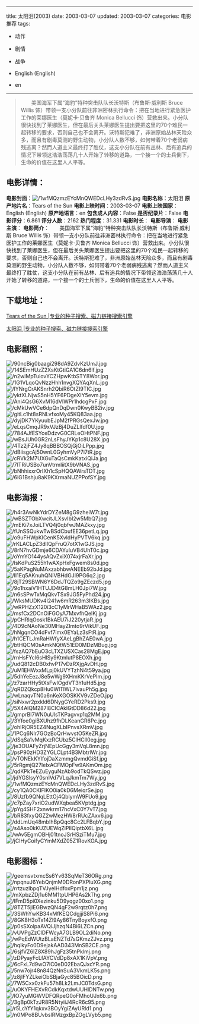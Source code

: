 
---
title: 太阳泪(2003)
date: 2003-03-07
updated: 2003-03-07
categories: 电影推荐
tags:
- 动作
- 剧情
- 战争

- English (English)
- en
---


> 　　美国海军下属“海豹”特种突击队队长沃特斯（布鲁斯·威利斯 Bruce Willis 饰）带领一支小分队前往非洲密林执行命令：把在当地进行紧急医护工作的莱娜医生（莫妮卡·贝鲁齐 Monica Bellucci 饰）营救出来。小分队很快找到了莱娜医生，但在最后关头莱娜医生提出要把这里的70个难民一起转移的要求，否则自己也不会离开。沃特斯犯难了，非洲原始丛林天险众多，而且有剧毒莫测的野生动物，小分队人数不够，如何带着70个老弱病残逃离？然而人道主义最终打了胜仗，这支小分队在前有丛林、后有追兵的情况下带领这浩浩荡荡几十人开始了转移的道路，一个接一个的士兵倒下，生命的价值在这里人人平等。

## **电影详情**：

**电影封面**：<img src="https://image.tmdb.org/t/p/w200/1wfMQzmzEYcMnQWEDcLHy3zdRvS.jpg" alt="/1wfMQzmzEYcMnQWEDcLHy3zdRvS.jpg" title="/1wfMQzmzEYcMnQWEDcLHy3zdRvS.jpg">
**电影名称**：太阳泪
**原产地片名**：Tears of the Sun
**电影上映时间**：2003-03-07
**电影上映国家**：English (English)
**原产地语言**：en
**包含成人内容**：False
**是否纪录片**：False
**电影评分**：6.861
**评分人数**：2162
**热门程度**：31.331
**电影时长**：
**电影导演**：
**电影主演**：
**电影简介**：　　美国海军下属“海豹”特种突击队队长沃特斯（布鲁斯·威利斯 Bruce Willis 饰）带领一支小分队前往非洲密林执行命令：把在当地进行紧急医护工作的莱娜医生（莫妮卡·贝鲁齐 Monica Bellucci 饰）营救出来。小分队很快找到了莱娜医生，但在最后关头莱娜医生提出要把这里的70个难民一起转移的要求，否则自己也不会离开。沃特斯犯难了，非洲原始丛林天险众多，而且有剧毒莫测的野生动物，小分队人数不够，如何带着70个老弱病残逃离？然而人道主义最终打了胜仗，这支小分队在前有丛林、后有追兵的情况下带领这浩浩荡荡几十人开始了转移的道路，一个接一个的士兵倒下，生命的价值在这里人人平等。

## **下载地址**：
[Tears of the Sun |专业的种子搜索、磁力链接搜索引擎](https://movie.amd794.com:2083/?search=Tears%20of%20the%20Sun&ordering=&mode=match_phrase&page_size=10&page=1)

[太阳泪 |专业的种子搜索、磁力链接搜索引擎](https://movie.amd794.com:2083/?search=%E5%A4%AA%E9%98%B3%E6%B3%AA&ordering=&mode=match_phrase&page_size=10&page=1)
 

## **电影剧照**：
<img src="https://image.tmdb.org/t/p/original/90ncBig0baagi298dA9ZdvKzUmJ.jpg" alt="/90ncBig0baagi298dA9ZdvKzUmJ.jpg" title="/90ncBig0baagi298dA9ZdvKzUmJ.jpg"><img src="https://image.tmdb.org/t/p/original/14SEmHUzZ2XsKtGtiGA1C6dn6lf.jpg" alt="/14SEmHUzZ2XsKtGtiGA1C6dn6lf.jpg" title="/14SEmHUzZ2XsKtGtiGA1C6dn6lf.jpg"><img src="https://image.tmdb.org/t/p/original/n2wlMpTuiovYCZHpwKtbSTY8Wor.jpg" alt="/n2wlMpTuiovYCZHpwKtbSTY8Wor.jpg" title="/n2wlMpTuiovYCZHpwKtbSTY8Wor.jpg"><img src="https://image.tmdb.org/t/p/original/1G1VLqoQvNzzHhh1nvgXQYAqXnL.jpg" alt="/1G1VLqoQvNzzHhh1nvgXQYAqXnL.jpg" title="/1G1VLqoQvNzzHhh1nvgXQYAqXnL.jpg"><img src="https://image.tmdb.org/t/p/original/lYNrgCrAKSnrh2QbiR6OtZI9TIC.jpg" alt="/lYNrgCrAKSnrh2QbiR6OtZI9TIC.jpg" title="/lYNrgCrAKSnrh2QbiR6OtZI9TIC.jpg"><img src="https://image.tmdb.org/t/p/original/yktXLNjwS5nH5YF6PDgeXIY5evm.jpg" alt="/yktXLNjwS5nH5YF6PDgeXIY5evm.jpg" title="/yktXLNjwS5nH5YF6PDgeXIY5evm.jpg"><img src="https://image.tmdb.org/t/p/original/Ani4QsG6XvM16dVIWPr1hdcgPxF.jpg" alt="/Ani4QsG6XvM16dVIWPr1hdcgPxF.jpg" title="/Ani4QsG6XvM16dVIWPr1hdcgPxF.jpg"><img src="https://image.tmdb.org/t/p/original/cMkUwVCe6dpQnDqDwn0KwyBB2iv.jpg" alt="/cMkUwVCe6dpQnDqDwn0KwyBB2iv.jpg" title="/cMkUwVCe6dpQnDqDwn0KwyBB2iv.jpg"><img src="https://image.tmdb.org/t/p/original/gitLc1ht8sRNLvfxoMy45KQ83aa.jpg" alt="/gitLc1ht8sRNLvfxoMy45KQ83aa.jpg" title="/gitLc1ht8sRNLvfxoMy45KQ83aa.jpg"><img src="https://image.tmdb.org/t/p/original/dyjDK7YKyuubEJpM2fPRGsQexJw.jpg" alt="/dyjDK7YKyuubEJpM2fPRGsQexJw.jpg" title="/dyjDK7YKyuubEJpM2fPRGsQexJw.jpg"><img src="https://image.tmdb.org/t/p/original/eLqsCmqJR9xVJzBj4DuZLlfdf0U.jpg" alt="/eLqsCmqJR9xVJzBj4DuZLlfdf0U.jpg" title="/eLqsCmqJR9xVJzBj4DuZLlfdf0U.jpg"><img src="https://image.tmdb.org/t/p/original/784AJfESYceDdzvG0CRLeOHtPNF.jpg" alt="/784AJfESYceDdzvG0CRLeOHtPNF.jpg" title="/784AJfESYceDdzvG0CRLeOHtPNF.jpg"><img src="https://image.tmdb.org/t/p/original/wBsJUh0GR2nLsFhyJYKp1c8U28X.jpg" alt="/wBsJUh0GR2nLsFhyJYKp1c8U28X.jpg" title="/wBsJUh0GR2nLsFhyJYKp1c8U28X.jpg"><img src="https://image.tmdb.org/t/p/original/4Tz2jFZ4Jy8qBBBOSQjGjOiLPpp.jpg" alt="/4Tz2jFZ4Jy8qBBBOSQjGjOiLPpp.jpg" title="/4Tz2jFZ4Jy8qBBBOSQjGjOiLPpp.jpg"><img src="https://image.tmdb.org/t/p/original/dBiisgcAj50wnL0GyhmVyP7i7tR.jpg" alt="/dBiisgcAj50wnL0GyhmVyP7i7tR.jpg" title="/dBiisgcAj50wnL0GyhmVyP7i7tR.jpg"><img src="https://image.tmdb.org/t/p/original/cRVk2M7UXGuTaQsCmkKatxiQiJa.jpg" alt="/cRVk2M7UXGuTaQsCmkKatxiQiJa.jpg" title="/cRVk2M7UXGuTaQsCmkKatxiQiJa.jpg"><img src="https://image.tmdb.org/t/p/original/7lTRiUSBo7unVtrmIiitX9bVNAS.jpg" alt="/7lTRiUSBo7unVtrmIiitX9bVNAS.jpg" title="/7lTRiUSBo7unVtrmIiitX9bVNAS.jpg"><img src="https://image.tmdb.org/t/p/original/bNhhixxrOrIXh1cSpHQQAWrsTDT.jpg" alt="/bNhhixxrOrIXh1cSpHQQAWrsTDT.jpg" title="/bNhhixxrOrIXh1cSpHQQAWrsTDT.jpg"><img src="https://image.tmdb.org/t/p/original/6iG1Bshju8aK9KXrmaNUZPPofSY.jpg" alt="/6iG1Bshju8aK9KXrmaNUZPPofSY.jpg" title="/6iG1Bshju8aK9KXrmaNUZPPofSY.jpg">

## **电影海报**：
<img src="https://image.tmdb.org/t/p/original/h4r3AwNkYdrDYZeM8gG9zheiW7r.jpg" alt="/h4r3AwNkYdrDYZeM8gG9zheiW7r.jpg" title="/h4r3AwNkYdrDYZeM8gG9zheiW7r.jpg"><img src="https://image.tmdb.org/t/p/original/wBSZTObXwcitJLXsvIbI2w5MbQ7.jpg" alt="/wBSZTObXwcitJLXsvIbI2w5MbQ7.jpg" title="/wBSZTObXwcitJLXsvIbI2w5MbQ7.jpg"><img src="https://image.tmdb.org/t/p/original/mEKi7xJoiLTVQ4j0qbfwJMAZkxy.jpg" alt="/mEKi7xJoiLTVQ4j0qbfwJMAZkxy.jpg" title="/mEKi7xJoiLTVQ4j0qbfwJMAZkxy.jpg"><img src="https://image.tmdb.org/t/p/original/fUnSSQukwTwBSdCbufEE36petLq.jpg" alt="/fUnSSQukwTwBSdCbufEE36petLq.jpg" title="/fUnSSQukwTwBSdCbufEE36petLq.jpg"><img src="https://image.tmdb.org/t/p/original/o9uFHWpKICenK5XvldHyPVTV6kq.jpg" alt="/o9uFHWpKICenK5XvldHyPVTV6kq.jpg" title="/o9uFHWpKICenK5XvldHyPVTV6kq.jpg"><img src="https://image.tmdb.org/t/p/original/rKLACLpZ3dlIQpFruQ7otX1wGJS.jpg" alt="/rKLACLpZ3dlIQpFruQ7otX1wGJS.jpg" title="/rKLACLpZ3dlIQpFruQ7otX1wGJS.jpg"><img src="https://image.tmdb.org/t/p/original/8rN7hvGDmje6CDAYuIuVB4UhT0c.jpg" alt="/8rN7hvGDmje6CDAYuIuVB4UhT0c.jpg" title="/8rN7hvGDmje6CDAYuIuVB4UhT0c.jpg"><img src="https://image.tmdb.org/t/p/original/oYmYO144ysAQvZxiX074xjrFaXr.jpg" alt="/oYmYO144ysAQvZxiX074xjrFaXr.jpg" title="/oYmYO144ysAQvZxiX074xjrFaXr.jpg"><img src="https://image.tmdb.org/t/p/original/lsKdPuS255h1wAXpHxFgwem8s0d.jpg" alt="/lsKdPuS255h1wAXpHxFgwem8s0d.jpg" title="/lsKdPuS255h1wAXpHxFgwem8s0d.jpg"><img src="https://image.tmdb.org/t/p/original/5aKPagNuMAxzabhbwANEEb92bJd.jpg" alt="/5aKPagNuMAxzabhbwANEEb92bJd.jpg" title="/5aKPagNuMAxzabhbwANEEb92bJd.jpg"><img src="https://image.tmdb.org/t/p/original/lI1Eq5AKnuhQNIVBHdGJI9PG6q2.jpg" alt="/lI1Eq5AKnuhQNIVBHdGJI9PG6q2.jpg" title="/lI1Eq5AKnuhQNIVBHdGJI9PG6q2.jpg"><img src="https://image.tmdb.org/t/p/original/8jT29SBWN6Y6DdJTQZo9gZEczd5.jpg" alt="/8jT29SBWN6Y6DdJTQZo9gZEczd5.jpg" title="/8jT29SBWN6Y6DdJTQZo9gZEczd5.jpg"><img src="https://image.tmdb.org/t/p/original/9o1hxaiV1HTUJD4tG8mLH0Jpi7W.jpg" alt="/9o1hxaiV1HTUJD4tG8mLH0Jpi7W.jpg" title="/9o1hxaiV1HTUJD4tG8mLH0Jpi7W.jpg"><img src="https://image.tmdb.org/t/p/original/n6sSPwTxMqQkvTSx9JG5FyPhd24.jpg" alt="/n6sSPwTxMqQkvTSx9JG5FyPhd24.jpg" title="/n6sSPwTxMqQkvTSx9JG5FyPhd24.jpg"><img src="https://image.tmdb.org/t/p/original/WksMUDKv4I241w6mR263m3IKBs.jpg" alt="/WksMUDKv4I241w6mR263m3IKBs.jpg" title="/WksMUDKv4I241w6mR263m3IKBs.jpg"><img src="https://image.tmdb.org/t/p/original/wRPHZzX120i3cC1yMrWHaB5WAz2.jpg" alt="/wRPHZzX120i3cC1yMrWHaB5WAz2.jpg" title="/wRPHZzX120i3cC1yMrWHaB5WAz2.jpg"><img src="https://image.tmdb.org/t/p/original/msfCx2DCnOiFGOyA7MxvfhQeIKj.jpg" alt="/msfCx2DCnOiFGOyA7MxvfhQeIKj.jpg" title="/msfCx2DCnOiFGOyA7MxvfhQeIKj.jpg"><img src="https://image.tmdb.org/t/p/original/pCHRlqOosk1BkAEU7iJ220ytjaR.jpg" alt="/pCHRlqOosk1BkAEU7iJ220ytjaR.jpg" title="/pCHRlqOosk1BkAEU7iJ220ytjaR.jpg"><img src="https://image.tmdb.org/t/p/original/4D9cNAoNe30MHayZImto9rVikUF.jpg" alt="/4D9cNAoNe30MHayZImto9rVikUF.jpg" title="/4D9cNAoNe30MHayZImto9rVikUF.jpg"><img src="https://image.tmdb.org/t/p/original/hNgqnCO4dFvf7imx0EYaLz3sFtR.jpg" alt="/hNgqnCO4dFvf7imx0EYaLz3sFtR.jpg" title="/hNgqnCO4dFvf7imx0EYaLz3sFtR.jpg"><img src="https://image.tmdb.org/t/p/original/h1CETLJmRaHWfyXAeLgBhZAE0wA.jpg" alt="/h1CETLJmRaHWfyXAeLgBhZAE0wA.jpg" title="/h1CETLJmRaHWfyXAeLgBhZAE0wA.jpg"><img src="https://image.tmdb.org/t/p/original/btHQCM0sAmkNQtW51ED0MDzMBug.jpg" alt="/btHQCM0sAmkNQtW51ED0MDzMBug.jpg" title="/btHQCM0sAmkNQtW51ED0MDzMBug.jpg"><img src="https://image.tmdb.org/t/p/original/fszAQ7bEuO3cLTXZUSXCas28MgE.jpg" alt="/fszAQ7bEuO3cLTXZUSXCas28MgE.jpg" title="/fszAQ7bEuO3cLTXZUSXCas28MgE.jpg"><img src="https://image.tmdb.org/t/p/original/rnHsFYcl6sHlSy9KtmlutP8EOXh.jpg" alt="/rnHsFYcl6sHlSy9KtmlutP8EOXh.jpg" title="/rnHsFYcl6sHlSy9KtmlutP8EOXh.jpg"><img src="https://image.tmdb.org/t/p/original/udQ812cDB0xhvP17vDzRXjgAvDH.jpg" alt="/udQ812cDB0xhvP17vDzRXjgAvDH.jpg" title="/udQ812cDB0xhvP17vDzRXjgAvDH.jpg"><img src="https://image.tmdb.org/t/p/original/uM1EHWxxMLpj0kUVYTzhN4t59ya.jpg" alt="/uM1EHWxxMLpj0kUVYTzhN4t59ya.jpg" title="/uM1EHWxxMLpj0kUVYTzhN4t59ya.jpg"><img src="https://image.tmdb.org/t/p/original/5dhYeEezJ8e5wWg9XHmKKrVePIm.jpg" alt="/5dhYeEezJ8e5wWg9XHmKKrVePIm.jpg" title="/5dhYeEezJ8e5wWg9XHmKKrVePIm.jpg"><img src="https://image.tmdb.org/t/p/original/z7zarHHy5tXsFwIOgdVT3h1uHd5.jpg" alt="/z7zarHHy5tXsFwIOgdVT3h1uHd5.jpg" title="/z7zarHHy5tXsFwIOgdVT3h1uHd5.jpg"><img src="https://image.tmdb.org/t/p/original/qRDZQkcp8Hu0WlTlWL7ivauPh5g.jpg" alt="/qRDZQkcp8Hu0WlTlWL7ivauPh5g.jpg" title="/qRDZQkcp8Hu0WlTlWL7ivauPh5g.jpg"><img src="https://image.tmdb.org/t/p/original/wLnaqvTN0a6nKeXGOSKKV9vZDeO.jpg" alt="/wLnaqvTN0a6nKeXGOSKKV9vZDeO.jpg" title="/wLnaqvTN0a6nKeXGOSKKV9vZDeO.jpg"><img src="https://image.tmdb.org/t/p/original/siNxwr2pxkld6DNygGYeRD2Pks9.jpg" alt="/siNxwr2pxkld6DNygGYeRD2Pks9.jpg" title="/siNxwr2pxkld6DNygGYeRD2Pks9.jpg"><img src="https://image.tmdb.org/t/p/original/5X4AlQM287l8CICAklGtDD86d22.jpg" alt="/5X4AlQM287l8CICAklGtDD86d22.jpg" title="/5X4AlQM287l8CICAklGtDD86d22.jpg"><img src="https://image.tmdb.org/t/p/original/gmprBI7WN0uUlsTKPagvvp1q2MM.jpg" alt="/gmprBI7WN0uUlsTKPagvvp1q2MM.jpg" title="/gmprBI7WN0uUlsTKPagvvp1q2MM.jpg"><img src="https://image.tmdb.org/t/p/original/3Yfoe0giBXUhz9fhDLKeanGR6Pc.jpg" alt="/3Yfoe0giBXUhz9fhDLKeanGR6Pc.jpg" title="/3Yfoe0giBXUhz9fhDLKeanGR6Pc.jpg"><img src="https://image.tmdb.org/t/p/original/ohIRjOR5EZ4NugXLbIPnvsXRmV.jpg" alt="/ohIRjOR5EZ4NugXLbIPnvsXRmV.jpg" title="/ohIRjOR5EZ4NugXLbIPnvsXRmV.jpg"><img src="https://image.tmdb.org/t/p/original/1PCq6Nlr7GOzBoQrHwvstO5KeZR.jpg" alt="/1PCq6Nlr7GOzBoQrHwvstO5KeZR.jpg" title="/1PCq6Nlr7GOzBoQrHwvstO5KeZR.jpg"><img src="https://image.tmdb.org/t/p/original/dSqSa1vMqKxzRCUbz5ClHCIl0eg.jpg" alt="/dSqSa1vMqKxzRCUbz5ClHCIl0eg.jpg" title="/dSqSa1vMqKxzRCUbz5ClHCIl0eg.jpg"><img src="https://image.tmdb.org/t/p/original/je3OUAFyZrjNEpUcGgy3mVqL8mn.jpg" alt="/je3OUAFyZrjNEpUcGgy3mVqL8mn.jpg" title="/je3OUAFyZrjNEpUcGgy3mVqL8mn.jpg"><img src="https://image.tmdb.org/t/p/original/psP90zHD3ZYGLCLpt4B3MbtrlWr.jpg" alt="/psP90zHD3ZYGLCLpt4B3MbtrlWr.jpg" title="/psP90zHD3ZYGLCLpt4B3MbtrlWr.jpg"><img src="https://image.tmdb.org/t/p/original/vTONEkKYlfojDaXzmmgQvmdGiSf.jpg" alt="/vTONEkKYlfojDaXzmmgQvmdGiSf.jpg" title="/vTONEkKYlfojDaXzmmgQvmdGiSf.jpg"><img src="https://image.tmdb.org/t/p/original/5rRgmjQ27IelxACFMOpFw9AKmOm.jpg" alt="/5rRgmjQ27IelxACFMOpFw9AKmOm.jpg" title="/5rRgmjQ27IelxACFMOpFw9AKmOm.jpg"><img src="https://image.tmdb.org/t/p/original/qdKPkTeEZuEyguNzAb9odTkQSwz.jpg" alt="/qdKPkTeEZuEyguNzAb9odTkQSwz.jpg" title="/qdKPkTeEZuEyguNzAb9odTkQSwz.jpg"><img src="https://image.tmdb.org/t/p/original/jdYGSlsyY0snIVd7VLqJkmTm7Wy.jpg" alt="/jdYGSlsyY0snIVd7VLqJkmTm7Wy.jpg" title="/jdYGSlsyY0snIVd7VLqJkmTm7Wy.jpg"><img src="https://image.tmdb.org/t/p/original/1wfMQzmzEYcMnQWEDcLHy3zdRvS.jpg" alt="/1wfMQzmzEYcMnQWEDcLHy3zdRvS.jpg" title="/1wfMQzmzEYcMnQWEDcLHy3zdRvS.jpg"><img src="https://image.tmdb.org/t/p/original/cy1QA0CKIFIKO0ia0kD6MeiqrSe.jpg" alt="/cy1QA0CKIFIKO0ia0kD6MeiqrSe.jpg" title="/cy1QA0CKIFIKO0ia0kD6MeiqrSe.jpg"><img src="https://image.tmdb.org/t/p/original/8Uzfb9QNqLEttOj4QblymW9FUo9.jpg" alt="/8Uzfb9QNqLEttOj4QblymW9FUo9.jpg" title="/8Uzfb9QNqLEttOj4QblymW9FUo9.jpg"><img src="https://image.tmdb.org/t/p/original/c7pZay7xriO2udWXqbea5KVptdg.jpg" alt="/c7pZay7xriO2udWXqbea5KVptdg.jpg" title="/c7pZay7xriO2udWXqbea5KVptdg.jpg"><img src="https://image.tmdb.org/t/p/original/pYg4SHF2xnwkrm17hcVxC0Y7vT7.jpg" alt="/pYg4SHF2xnwkrm17hcVxC0Y7vT7.jpg" title="/pYg4SHF2xnwkrm17hcVxC0Y7vT7.jpg"><img src="https://image.tmdb.org/t/p/original/bR83fxyQGZ2wMezHW8rRUcZAxv6.jpg" alt="/bR83fxyQGZ2wMezHW8rRUcZAxv6.jpg" title="/bR83fxyQGZ2wMezHW8rRUcZAxv6.jpg"><img src="https://image.tmdb.org/t/p/original/ddLmUq48mbIhBpQqc8Cc2LFBqbY.jpg" alt="/ddLmUq48mbIhBpQqc8Cc2LFBqbY.jpg" title="/ddLmUq48mbIhBpQqc8Cc2LFBqbY.jpg"><img src="https://image.tmdb.org/t/p/original/s4Aso0kKUZUEWqZiPlIQiptbX6L.jpg" alt="/s4Aso0kKUZUEWqZiPlIQiptbX6L.jpg" title="/s4Aso0kKUZUEWqZiPlIQiptbX6L.jpg"><img src="https://image.tmdb.org/t/p/original/wAv5EgmOBHj01tnoJSrHSziTMu7.jpg" alt="/wAv5EgmOBHj01tnoJSrHSziTMu7.jpg" title="/wAv5EgmOBHj01tnoJSrHSziTMu7.jpg"><img src="https://image.tmdb.org/t/p/original/jCIHyCoifyCYmMXdZ05Z1RovKOA.jpg" alt="/jCIHyCoifyCYmMXdZ05Z1RovKOA.jpg" title="/jCIHyCoifyCYmMXdZ05Z1RovKOA.jpg">

## **电影图标**：
<img src="https://image.tmdb.org/t/p/original/geemsvtxmcSs6Yv63SqMeT36ORg.png" alt="/geemsvtxmcSs6Yv63SqMeT36ORg.png" title="/geemsvtxmcSs6Yv63SqMeT36ORg.png"><img src="https://image.tmdb.org/t/p/original/npqnuJ6YebQnjmM0DRonPXPluXG.png" alt="/npqnuJ6YebQnjmM0DRonPXPluXG.png" title="/npqnuJ6YebQnjmM0DRonPXPluXG.png"><img src="https://image.tmdb.org/t/p/original/rrtzuzlbpqTVJyeIHdfoxPpm1jz.png" alt="/rrtzuzlbpqTVJyeIHdfoxPpm1jz.png" title="/rrtzuzlbpqTVJyeIHdfoxPpm1jz.png"><img src="https://image.tmdb.org/t/p/original/mXpbzZDj1u6MM1tpUHP6As2kThg.png" alt="/mXpbzZDj1u6MM1tpUHP6As2kThg.png" title="/mXpbzZDj1u6MM1tpUHP6As2kThg.png"><img src="https://image.tmdb.org/t/p/original/lFmD5pi0Xezinku5D9yqgz00xo1.png" alt="/lFmD5pi0Xezinku5D9yqgz00xo1.png" title="/lFmD5pi0Xezinku5D9yqgz00xo1.png"><img src="https://image.tmdb.org/t/p/original/8TZT5jlEGBwzQN4gF2w9rqtz0h7.png" alt="/8TZT5jlEGBwzQN4gF2w9rqtz0h7.png" title="/8TZT5jlEGBwzQN4gF2w9rqtz0h7.png"><img src="https://image.tmdb.org/t/p/original/3SWhYwKB34xMfKEQCdgjjiS8Pi6.png" alt="/3SWhYwKB34xMfKEQCdgjjiS8Pi6.png" title="/3SWhYwKB34xMfKEQCdgjjiS8Pi6.png"><img src="https://image.tmdb.org/t/p/original/8GK8H3oTx14Zl9Ay86TnyBoyxfO.png" alt="/8GK8H3oTx14Zl9Ay86TnyBoyxfO.png" title="/8GK8H3oTx14Zl9Ay86TnyBoyxfO.png"><img src="https://image.tmdb.org/t/p/original/p0sSXolpaAVQiJjhzqN4Bi6LZCn.png" alt="/p0sSXolpaAVQiJjhzqN4Bi6LZCn.png" title="/p0sSXolpaAVQiJjhzqN4Bi6LZCn.png"><img src="https://image.tmdb.org/t/p/original/vUVPgZzClDFWcyA7GLB9OL2diNo.png" alt="/vUVPgZzClDFWcyA7GLB9OL2diNo.png" title="/vUVPgZzClDFWcyA7GLB9OL2diNo.png"><img src="https://image.tmdb.org/t/p/original/wPqEdWUtzBLaENZTd7sGKmzZJvz.png" alt="/wPqEdWUtzBLaENZTd7sGKmzZJvz.png" title="/wPqEdWUtzBLaENZTd7sGKmzZJvz.png"><img src="https://image.tmdb.org/t/p/original/hqikyFo0D9ejakAAD343MnSB2CE.png" alt="/hqikyFo0D9ejakAAD343MnSB2CE.png" title="/hqikyFo0D9ejakAAD343MnSB2CE.png"><img src="https://image.tmdb.org/t/p/original/6sjfVZ6IZ8X89hJgFz35tnPklmj.png" alt="/6sjfVZ6IZ8X89hJgFz35tnPklmj.png" title="/6sjfVZ6IZ8X89hJgFz35tnPklmj.png"><img src="https://image.tmdb.org/t/p/original/zDPyayFcLfAYCVdDp8xAX1KiVpV.png" alt="/zDPyayFcLfAYCVdDp8xAX1KiVpV.png" title="/zDPyayFcLfAYCVdDp8xAX1KiVpV.png"><img src="https://image.tmdb.org/t/p/original/6cFxL7d9wO7lC0eD02EbaQJxcYR.png" alt="/6cFxL7d9wO7lC0eD02EbaQJxcYR.png" title="/6cFxL7d9wO7lC0eD02EbaQJxcYR.png"><img src="https://image.tmdb.org/t/p/original/5nw7ojr48n84QzNnSuA3VkmLK5s.png" alt="/5nw7ojr48n84QzNnSuA3VkmLK5s.png" title="/5nw7ojr48n84QzNnSuA3VkmLK5s.png"><img src="https://image.tmdb.org/t/p/original/z8jlFYZLkeiObSBjaGyc85BOicD.png" alt="/z8jlFYZLkeiObSBjaGyc85BOicD.png" title="/z8jlFYZLkeiObSBjaGyc85BOicD.png"><img src="https://image.tmdb.org/t/p/original/7W5Cxx0zkFu57h8Lk2LmJC0TdsG.png" alt="/7W5Cxx0zkFu57h8Lk2LmJC0TdsG.png" title="/7W5Cxx0zkFu57h8Lk2LmJC0TdsG.png"><img src="https://image.tmdb.org/t/p/original/uOKYFHEXvRCdkKqxtdwUUHlDNTw.png" alt="/uOKYFHEXvRCdkKqxtdwUUHlDNTw.png" title="/uOKYFHEXvRCdkKqxtdwUUHlDNTw.png"><img src="https://image.tmdb.org/t/p/original/lO7yuMGWVDFQRpeG0oFMhoUJx6b.png" alt="/lO7yuMGWVDFQRpeG0oFMhoUJx6b.png" title="/lO7yuMGWVDFQRpeG0oFMhoUJx6b.png"><img src="https://image.tmdb.org/t/p/original/3gBp0kTzJR8R5NtyiiJ4RcR6c95.png" alt="/3gBp0kTzJR8R5NtyiiJ4RcR6c95.png" title="/3gBp0kTzJR8R5NtyiiJ4RcR6c95.png"><img src="https://image.tmdb.org/t/p/original/r5LcYfY1qkxv3BOyYgiZAyURld1.png" alt="/r5LcYfY1qkxv3BOyYgiZAyURld1.png" title="/r5LcYfY1qkxv3BOyYgiZAyURld1.png"><img src="https://image.tmdb.org/t/p/original/n0MPo8BUvbslRMzgxBpZOgLVyb5.png" alt="/n0MPo8BUvbslRMzgxBpZOgLVyb5.png" title="/n0MPo8BUvbslRMzgxBpZOgLVyb5.png">

